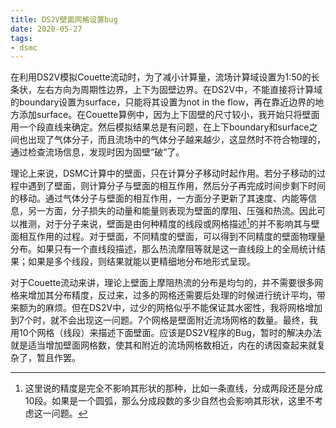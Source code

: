 ```yaml
---
title: DS2V壁面网格设置bug
date: 2020-05-27
tags: 
- dsmc
---
```


在利用DS2V模拟Couette流动时，为了减小计算量，流场计算域设置为1:50的长条状，左右方向为周期性边界，上下为固壁边界。在DS2V中，不能直接将计算域的boundary设置为surface，只能将其设置为not in the flow，再在靠近边界的地方添加surface。在Couette算例中，因为上下固壁的尺寸较小，我开始只将壁面用一个段直线来确定。然后模拟结果总是有问题，在上下boundary和surface之间也出现了气体分子，而且流场中的气体分子越来越少，这显然时不符合物理的，通过检查流场信息，发现时因为固壁“破”了。<!--more-->

理论上来说，DSMC计算中的壁面，只在计算分子移动时起作用。若分子移动的过程中遇到了壁面，则计算分子与壁面的相互作用，然后分子再完成时间步剩下时间的移动。通过气体分子与壁面的相互作用，一方面分子更新了其速度、内能等信息，另一方面，分子损失的动量和能量则表现为壁面的摩阻、压强和热流。因此可以推测，对于分子来说，壁面是由何种精度的线段或网格描述[^1]的并不影响其与壁面相互作用的过程。对于壁面，不同精度的壁面，可以得到不同精度的壁面物理量分布。如果只有一个直线段描述，那么热流摩阻等就是这一直线段上的全局统计结果；如果是多个线段，则结果就能以更精细地分布地形式呈现。

对于Couette流动来讲，理论上壁面上摩阻热流的分布是均匀的，并不需要很多网格来增加其分布精度，反过来，过多的网格还需要后处理的时候进行统计平均，带来额为的麻烦。但在DS2V中，过少的网格似乎不能保证其水密性，我将网格增加到7个时，就不会出现这一问题。7个网格是壁面附近流场网格的数量。最终，我用10个网格（线段）来描述下面壁面。应该是DS2V程序的Bug，暂时的解决办法就是适当增加壁面网格数，使其和附近的流场网格数相近，内在的诱因查起来就复杂了，暂且作罢。

[^1]: 这里说的精度是完全不影响其形状的那种，比如一条直线，分成两段还是分成10段。如果是一个圆弧，那么分成段数的多少自然也会影响其形状，这里不考虑这一问题。
